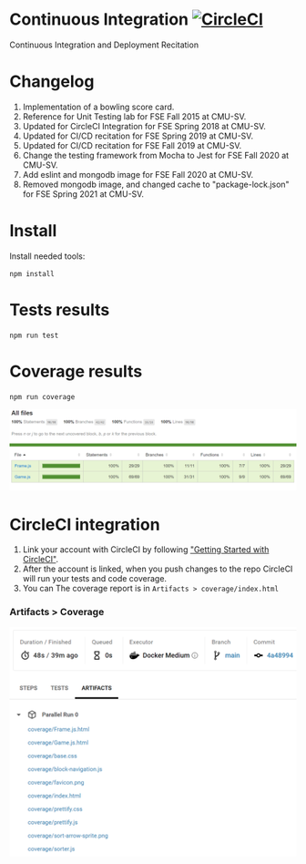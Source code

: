 Continuous Integration [![CircleCI](https://circleci.com/gh/prime51/CI-CD-tryout.svg?style=svg)](https://circleci.com/gh/prime51/CI-CD-tryout)
==============
Continuous Integration and Deployment Recitation

Changelog
==============
1. Implementation of a bowling score card.
2. Reference for Unit Testing lab for FSE Fall 2015 at CMU-SV.
3. Updated for CircleCI Integration for FSE Spring 2018 at CMU-SV.
4. Updated for CI/CD recitation for FSE Spring 2019 at CMU-SV.
5. Updated for CI/CD recitation for FSE Fall 2019 at CMU-SV.
6. Change the testing framework from Mocha to Jest for FSE Fall 2020 at CMU-SV.
7. Add eslint and mongodb image for FSE Fall 2020 at CMU-SV.
8. Removed mongodb image, and changed cache to "package-lock.json" for FSE Spring 2021 at CMU-SV.

Install
==============
Install needed tools:
```
npm install
```

Tests results
==============
```
npm run test
```

Coverage results
==============
```
npm run coverage
```


![Coverage screenshot](./resources/coverage.png)

CircleCI integration
==============

1. Link your account with CircleCI by following 
["Getting Started with CircleCI"](https://circleci.com/docs/2.0/getting-started/).
1. After the account is linked, when you push changes to the repo CircleCI will run your tests and code coverage.
1. You can The coverage report is in `Artifacts > coverage/index.html`

### Artifacts > Coverage

![Coverage screenshot](./resources/Artifacts.png)
